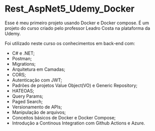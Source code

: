 # Rest_AspNet5_Udemy_Docker

Esse é meu primeiro projeto usando Docker e Docker compose. É um projeto do curso criado pelo professor Leadro Costa na plataforma da Udemy.

Foi utilizado neste curso os conhecimentos em back-end com:
- C# e .NET; 
- Postman;
- Migrations;
- Arquitetura em Camadas;
- CORS;
- Autenticação com JWT;
- Padrões de projetos Value Object(VO) e Generic Repository;
- HATEOAS;
- Query Params;
- Paged Search;
- Versionamento de APIs;
- Manipulação de arquivos;
- Conceitos básicos de Docker e Docker Compose;
- Introdução a Continous Integration com Github Actions e Azure.
